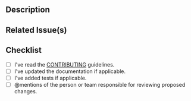 ## Description

<!-- Describe the big picture of your changes to communicate to the maintainers
  why we should accept this pull request. -->

## Related Issue(s)

<!--
  If this PR fixes any issues, please link to the issue here.
  - Fixes #<issue_number>
-->

## Checklist

- [ ] I've read the [CONTRIBUTING](https://github.com/NVIDIA/NeMo-Guardrails/blob/develop/CONTRIBUTING.md) guidelines.
- [ ] I've updated the documentation if applicable.
- [ ] I've added tests if applicable.
- [ ] @mentions of the person or team responsible for reviewing proposed changes.
